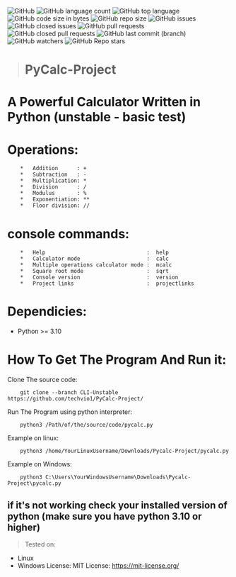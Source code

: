 ![GitHub](https://img.shields.io/github/license/techvio1/Pycalc-Project)
![GitHub language count](https://img.shields.io/github/languages/count/techvio1/Pycalc-Project)
![GitHub top language](https://img.shields.io/github/languages/top/techvio1/Pycalc-Project)
![GitHub code size in bytes](https://img.shields.io/github/languages/code-size/techvio1/Pycalc-Project)
![GitHub repo size](https://img.shields.io/github/repo-size/techvio1/Pycalc-Project)
![GitHub issues](https://img.shields.io/github/issues/techvio1/Pycalc-Project/CLI-Unstable?color=red)
![GitHub closed issues](https://img.shields.io/github/issues-closed/techvio1/Pycalc-Project/CLI-Unstable)
![GitHub pull requests](https://img.shields.io/github/issues-pr/techvio1/Pycalc-Project/CLI-Unstable?color=red)
![GitHub closed pull requests](https://img.shields.io/github/issues-pr-closed/techvio1/Pycalc-Project/CLI-Unstable)
![GitHub last commit (branch)](https://img.shields.io/github/last-commit/techvio1/Pycalc-Project/CLI-Unstable)
![GitHub watchers](https://img.shields.io/github/watchers/techvio1/Pycalc-Project?style=social)
![GitHub Repo stars](https://img.shields.io/github/stars/techvio1/Pycalc-Project?style=social)
> # PyCalc-Project
# A Powerful Calculator Written in Python (unstable - basic test)
# Operations:

        *   Addition      : +
        *   Subtraction   : -
        *   Multiplication: *
        *   Division      : /   
        *   Modulus       : %
        *   Exponentiation: **   
        *   Floor division: //   
# console commands:
        *   Help                                :  help
        *   Calculator mode                     :  calc
        *   Multiple operations calculator mode :  mcalc        
        *   Square root mode                    :  sqrt
        *   Console version                     :  version
        *   Project links                       :  projectlinks
# Dependicies: #
*   Python >= 3.10
# How To Get The Program And Run it:
Clone The source code:
        
        git clone --branch CLI-Unstable https://github.com/techvio1/PyCalc-Project/

Run The Program using python interpreter:
        
        python3 /Path/of/the/source/code/pycalc.py
        
Example on linux:

        python3 /home/YourLinuxUsername/Downloads/Pycalc-Project/pycalc.py
        
Example on Windows:

        python3 C:\Users\YourWindowsUsername\Downloads\Pycalc-Project\pycalc.py
        
## if it's not working check your installed version of python (make sure you have python 3.10 or higher)
> Tested on:
*   Linux
*   Windows
License:
MIT License: https://mit-license.org/
